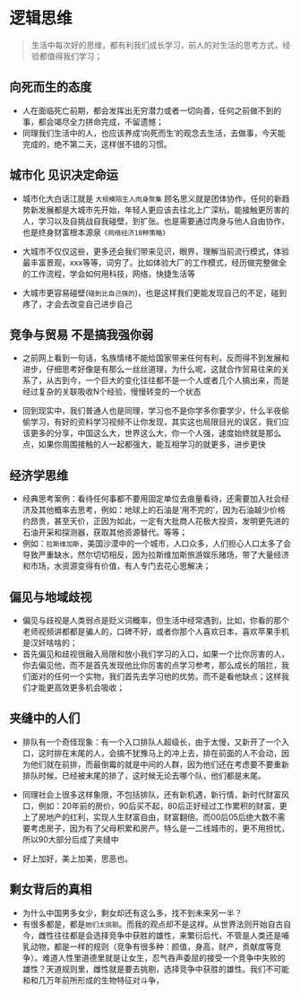 # 逻辑思维

> 生活中每次好的思维，都有利我们成长学习，前人的对生活的思考方式，经验都值得我们学习；

## 向死而生的态度
- 人在面临死亡前期，都会发挥出无穷潜力或者一切向善，任何之前做不到的事，都会竭尽全力拼命完成，不留遗憾；
- 同理我们生活中的人，也应该养成‘向死而生’的观念去生活，去做事，今天能完成的，绝不第二天，这样很不错的习惯。

## 城市化 见识决定命运
- 城市化大白话江就是 ``大规模陌生人肉身聚集`` 顾名思义就是团体协作，任何的新趋势新发展都是大城市先开始，年轻人更应该去往北上广深杭，能接触更厉害的人，学习以及自挑战自我碰壁，到扩张。也是需要通过肉身与他人自由协作，也是终身财富根本源泉``《网络经济10种策略》``

- 大城市不仅仅这些，更多还会我们带来见识，眼界，理解当前流行模式，体验最丰富景观，xxx等等，词穷了。比如体验大厂的工作模式，经历做完整做全的工作流程，学会如何用科技，网络，快捷生活等

- 大城市更容易碰壁(``碰到比自己强的``)，也是这样我们更能发现自己的不足，碰到疼了，才会去改变自己进步自己

## 竞争与贸易 不是搞我强你弱
- 之前网上看到一句话，名族情绪不能给国家带来任何有利，反而得不到发展和进步，仔细思考好像是有那么一丝丝道理，为什么呢，这就合作贸易往来的关系了，从古到今，一个巨大的变化往往都不是一个人或者几个人搞出来，而是经过复杂的关联吸收N个经验，慢慢转变的一个状态

- 回到现实中，我们普通人也是同理，学习也不是你学多你要学少，什么半夜偷偷学习，有好的资料学习视频不让你发现，其实这也局限目光的误区，我们应该更多的分享，中国这么大，世界这么大，你一个人强，速度始终就是那么点，如果你周围接触的人一起都强大，能互相学习的就更多，进步更快

## 经济学思维
- 经典思考案例：看待任何事都不要用固定单位去痕量看待，还需要加入社会经济及其他概率去思考，例如：地球上的石油是‘用不完的’，因为石油越少价格约昂贵，甚至天价，正因为如此，一定有大批商人花极大投资，发明更先进的石油开采和探测器，获取其他资源替代。等等；
- 例如：``拉斯维加斯``，美国沙漠中的一个城市，人口众多，人们担心人口太多了会导致严重缺水，然尔切切相反，因为拉斯维加斯旅游娱乐赌场，带了大量经济和市场，水资源变得有价值，有人专门去花心思解决；

## 偏见与地域歧视
* 偏见与歧视是人类弱点是贬义词概率，但生活中经常遇到，比如，你看的那个老师视频讲都都是骗人的，口碑不好，或者你那个人喜欢日本，喜欢苹果手机是汉奸啥啥的；
* 首先偏见和歧视很融入局限和放小我们学习的入口，如果一个比你厉害的人，你去偏见他，而不是首先发现他比你厉害的点学习参考，那么成长的阻拦，我们面对的任何一个实物，我们首先去学习他的优势。而不是看他缺点；这样我们才能更高效更多机会吸收；

## 夹缝中的人们
* 排队有一个奇怪现象：有一个入口排队人超级长，由于太慢，又新开了一个入口，这时排在末尾的人，会搞不犹豫马上的冲上去，排在前面的人不会动，因为他们就在前排，而最倒霉的就是中间的人群，因为他们还在考虑要不要重新排队时候，已经被末尾的排了，这时候无论去哪个队，他们都是末尾。
- 同理社会上很多这样象限，不包括排队，还有新机遇，新行情，新时代财富风口，例如：20年前的房价，90后买不起，80后正好经过工作累积的财富，更上了房地产的红利，实现人生财富自由，财富翻倍。而00后05后绝大数不需要考虑房子，因为有了父母积累和房产。特么是一二线城市的，更不用担忧，所以90大部分后成了夹缝中

* 好上加好，美上加美，思恶也。

## 剩女背后的真相
* 为什么中国男多女少，剩女却还有这么多，找不到未来另一半？
* 有很多都是，都是``她们太挑剔``。而我的观点却不是这样。从世界法则开始自古自今，雌性往往都是会选择竞争中获胜的雄性，来繁衍后代，不管是人类还是哺乳动物，都是一样的规则（竞争有很多种：颜值，身高，财产，贡献度等竞争）。难道人性里道德里就是让女生，忍气吞声委屈的接受一个竞争中失败的雄性？天道规则里，雌性就是要去挑剔，选择竞争中获胜的雄性。我们不可能和和几万年前所形成的生物特征对斗争，
